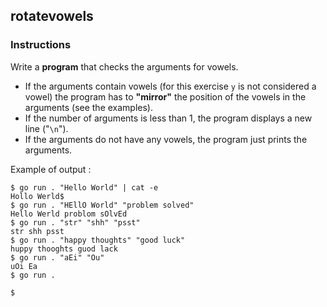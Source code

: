 ## rotatevowels

### Instructions

Write a **program** that checks the arguments for vowels.

- If the arguments contain vowels (for this exercise `y` is not considered a vowel) the program has to **"mirror"** the position of the vowels in the arguments (see the examples).
- If the number of arguments is less than 1, the program displays a new line ("`\n`").
- If the arguments do not have any vowels, the program just prints the arguments.

Example of output :

```console
$ go run . "Hello World" | cat -e
Hollo Werld$
$ go run . "HEllO World" "problem solved"
Hello Werld problom sOlvEd
$ go run . "str" "shh" "psst"
str shh psst
$ go run . "happy thoughts" "good luck"
huppy thooghts guod lack
$ go run . "aEi" "Ou"
uOi Ea
$ go run .

$
```
